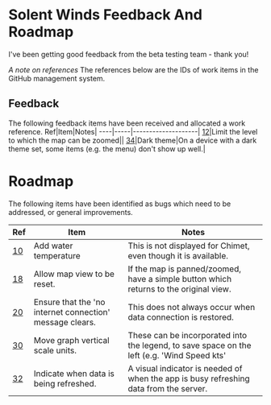 # Solent Winds Feedback And Roadmap

I've been getting good feedback from the beta testing team - thank you!

*A note on references* The references below are the IDs of work items in the GitHub management system.

## Feedback

The following feedback items have been received and allocated a work reference.
Ref|Item|Notes|
----|-----|--------------------|
[12](https://github.com/jameslavery/SolentMet/issues/12)|Limit the level to which the map can be zoomed||
[34](https://github.com/jameslavery/SolentMet/issues/34)|Dark theme|On a device with a dark theme set, some items (e.g. the menu) don't show up well.|

# Roadmap

The following items have been identified as bugs which need to be addressed, or general improvements.

Ref|Item|Notes|
----|-----|--------------------|
[10](https://github.com/jameslavery/SolentMet/issues/10)|Add water temperature|This is not displayed for Chimet, even though it is available.|
[18](https://github.com/jameslavery/SolentMet/issues/18)|Allow map view to be reset.|If the map is panned/zoomed, have a simple button which returns to the original view.|[29](https://github.com/jameslavery/SolentMet/issues/29)|Graph scales need to be consistent.|For example, the barometric graph currently shows a narrow millibar range around the live readings.|
[20](https://github.com/jameslavery/SolentMet/issues/20)|Ensure that the 'no internet connection' message clears.|This does not always occur when data connection is restored.|
[30](https://github.com/jameslavery/SolentMet/issues/30)|Move graph vertical scale units.|These can be incorporated into the legend, to save space on the left (e.g. 'Wind Speed kts'|
[32](https://github.com/jameslavery/SolentMet/issues/32)|Indicate when data is being refreshed.|A visual indicator is needed of when the app is busy refreshing data from the server.|
